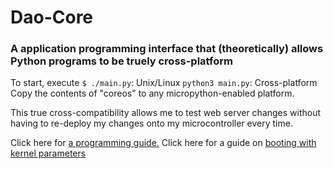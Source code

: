 # Dao-Core
### A application programming interface that (theoretically) allows Python programs to be truely cross-platform

To start, execute
`$ ./main.py`: Unix/Linux
`python3 main.py`: Cross-platform
Copy the contents of "coreos" to any micropython-enabled platform.

This true cross-compatibility allows me to test web server changes without having to re-deploy my changes onto my microcontroller every time.

Click here for [a programming guide.](docs/drivers.md)
Click here for a guide on [booting with kernel parameters](docs/kernel_params.md)